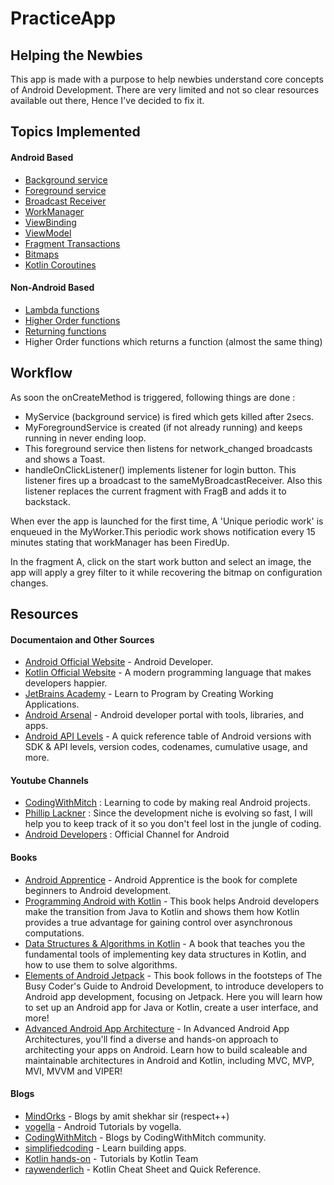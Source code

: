 # PracticeApp

## Helping the Newbies

This app is made with a purpose to help newbies understand core concepts of Android Development.
There are very limited and not so clear resources available out there, Hence I've decided to fix it.

## Topics Implemented

#### Android Based
* [Background service](https://developer.android.com/guide/components/services)
* [Foreground service](https://developer.android.com/guide/components/services)
* [Broadcast Receiver](https://developer.android.com/reference/kotlin/android/content/BroadcastReceiver)
* [WorkManager](https://developer.android.com/topic/libraries/architecture/workmanager/basics)
* [ViewBinding](https://developer.android.com/topic/libraries/view-binding)
* [ViewModel](https://developer.android.com/topic/libraries/architecture/viewmodel)
* [Fragment Transactions](https://developer.android.com/reference/androidx/fragment/app/FragmentTransaction)
* [Bitmaps](https://developer.android.com/topic/performance/graphics)
* [Kotlin Coroutines](https://developer.android.com/kotlin/coroutines)

#### Non-Android Based
* [Lambda functions](https://kotlinlang.org/docs/lambdas.html)
* [Higher Order functions](https://kotlinlang.org/docs/lambdas.html)
* [Returning functions](https://kotlinlang.org/docs/functions.html)
* Higher Order functions which returns a function (almost the same thing)

## Workflow

As soon the onCreateMethod is triggered, following things are done : 

* MyService (background service) is fired which gets killed after 2secs.
* MyForegroundService is created (if not already running) and keeps running in never ending loop.
* This foreground service then listens for network_changed broadcasts and shows a Toast.
* handleOnClickListener() implements listener for login button. This listener fires up a broadcast to the sameMyBroadcastReceiver. Also this listener replaces the current fragment with FragB and adds it to backstack.

When ever the app is launched for the first time, A 'Unique periodic work' is enqueued in the MyWorker.This periodic work shows notification every 15 minutes stating that workManager has been FiredUp.

In the fragment A, click on the start work button and select an image, the app will apply a grey filter to it while recovering the bitmap on configuration changes.

## Resources

#### Documentaion and Other Sources

- [Android Official Website](https://developer.android.com/docs) - Android Developer.
- [Kotlin Official Website](https://kotlinlang.org/) - A modern programming language that makes developers happier.
- [JetBrains Academy](https://www.jetbrains.com/academy/) - Learn to Program by Creating Working Applications.
- [Android Arsenal](https://android-arsenal.com/) -  Android developer portal with tools, libraries, and apps.
- [Android API Levels](https://apilevels.com/) - A quick reference table of Android versions with SDK & API levels, version codes, codenames, cumulative usage, and more.

#### Youtube Channels

* [CodingWithMitch](https://www.youtube.com/c/CodingWithMitch/featured "Named link title") : Learning to code by making real Android projects.
* [Phillip Lackner](https://www.youtube.com/c/PhilippLackner "Named link title") : Since the development niche is evolving so fast, I will help you to keep track of it so you don't feel lost in the jungle of coding.
* [Android Developers](https://www.youtube.com/user/androiddevelopers) : Official Channel for Android

#### Books

- [Android Apprentice](https://store.raywenderlich.com/products/android-apprentice) - Android Apprentice is the book for complete beginners to Android development.
- [Programming Android with Kotlin](https://learning.oreilly.com/library/view/programming-android-with/9781492062998/) - This book helps Android developers make the transition from Java to Kotlin and shows them how Kotlin provides a true advantage for gaining control over asynchronous computations.
- [Data Structures & Algorithms in Kotlin](https://store.raywenderlich.com/products/data-structures-and-algorithms-in-kotlin) - A book that teaches you the fundamental tools of implementing key data structures in Kotlin, and how to use them to solve algorithms.
- [Elements of Android Jetpack](https://commonsware.com/Jetpack/) - This book follows in the footsteps of The Busy Coder's Guide to Android Development, to introduce developers to Android app development, focusing on Jetpack. Here you will learn how to set up an Android app for Java or Kotlin, create a user interface, and more!
- [Advanced Android App Architecture](https://store.raywenderlich.com/products/advanced-android-app-architecture) - In Advanced Android App Architectures, you'll find a diverse and hands-on approach to architecting your apps on Android. Learn how to build scaleable and maintainable architectures in Android and Kotlin, including MVC, MVP, MVI, MVVM and VIPER!

#### Blogs

- [MindOrks](https://blog.mindorks.com) - Blogs by amit shekhar sir (respect++)
- [vogella](http://vogella.com/) - Android Tutorials by vogella.
- [CodingWithMitch](http://codingwithmitch.com/blog) - Blogs by CodingWithMitch community.
- [simplifiedcoding](https://www.simplifiedcoding.net/) - Learn building apps.
- [Kotlin hands-on](https://play.kotlinlang.org/hands-on/overview) - Tutorials by Kotlin Team
- [raywenderlich](https://www.raywenderlich.com/6649-kotlin-cheat-sheet-and-quick-reference) - Kotlin Cheat Sheet and Quick Reference.
